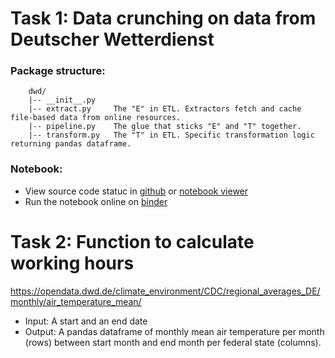 



# Task 1:  Data crunching on data from Deutscher Wetterdienst

### Package structure:
```
    dwd/
    |-- __init__.py
    |-- extract.py     The "E" in ETL. Extractors fetch and cache file-based data from online resources.
    |-- pipeline.py    The glue that sticks "E" and "T" together.
    |-- transform.py   The "T" in ETL. Specific transformation logic returning pandas dataframe.
```
### Notebook:
- View source code statuc in [github](dwd.ipynb) or [notebook viewer](https://nbviewer.org/github/sebastianbruns/bss_dsh/blob/master/dwd.ipynb)
- Run the notebook online on [binder](https://mybinder.org/v2/gh/sebastianbruns/bss_dsh/5c9e09bd468407177fe0551d86bcd57feace6040)

# Task 2: Function to calculate working hours


https://opendata.dwd.de/climate_environment/CDC/regional_averages_DE/monthly/air_temperature_mean/

- Input: A start and an end date 
- Output:  A  pandas  dataframe  of  monthly  mean  air  temperature  per  month  (rows) between start month and end month per federal state (columns).